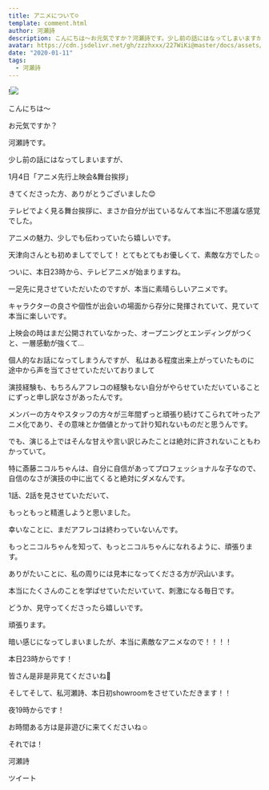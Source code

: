 ```yaml
---
title: アニメについて☺︎
template: comment.html
author: 河瀬詩
description: こんにちは〜お元気ですか？河瀬詩です。少し前の話にはなってしまいますが、1月4日「アニメ先行上映会&舞台挨拶」きてくださった方、ありがとうございました😊テレ...
avatar: https://cdn.jsdelivr.net/gh/zzzhxxx/227WiKi@master/docs/assets/photo/avatar/uta.jpg
date: "2020-01-11"
tags:
  - 河瀬詩
---
```


!![](https://cdn.jsdelivr.net/gh/227WiKi/227WiKi-image@master/blog-image/uta-2020-01-11_1.jpg)



こんにちは〜

お元気ですか？



河瀬詩です。





少し前の話にはなってしまいますが、

1月4日「アニメ先行上映会&舞台挨拶」

きてくださった方、ありがとうございました😊





テレビでよく見る舞台挨拶に、まさか自分が出ているなんて本当に不思議な感覚でした。


アニメの魅力、少しでも伝わっていたら嬉しいです。


天津向さんとも初めましてでして！
とてもとてもお優しくて、素敵な方でした☺️







ついに、本日23時から、テレビアニメが始まりますね。


一足先に見させていただいたのですが、本当に素晴らしいアニメです。


キャラクターの良さや個性が出会いの場面から存分に発揮されていて、見ていて本当に楽しいです。


上映会の時はまだ公開されていなかった、オープニングとエンディングがつくと、一層感動が強くて…









個人的なお話になってしまうんですが、
私はある程度出来上がっていたものに途中から声を当てさせていただいておりまして


演技経験も、もちろんアフレコの経験もない自分がやらせていただいていることにずっと申し訳なさがあったんです。


メンバーの方々やスタッフの方々が三年間ずっと頑張り続けてこられて叶ったアニメ化であり、その意味とか価値とかって計り知れないものだと思うんです。


でも、演じる上ではそんな甘えや言い訳じみたことは絶対に許されないこともわかっていて。


特に斎藤ニコルちゃんは、自分に自信があってプロフェッショナルな子なので、自信のなさが演技の中に出てくると絶対にダメなんです。











1話、2話を見させていただいて、


もっともっと精進しようと思いました。






幸いなことに、まだアフレコは終わっていないんです。


もっとニコルちゃんを知って、もっとニコルちゃんになれるように、頑張ります。



ありがたいことに、私の周りには見本になってくださる方が沢山います。


本当にたくさんのことを学ばせていただいていて、刺激になる毎日です。







どうか、見守ってくださったら嬉しいです。




頑張ります。














暗い感じになってしまいましたが、本当に素敵なアニメなので！！！！


本日23時からです！


皆さん是非是非見てくださいね🥰





そしてそして、私河瀬詩、本日初showroomをさせていただきます！！


夜19時からです！


お時間ある方は是非遊びに来てくださいね☺︎







それでは！






河瀬詩


ツイート



